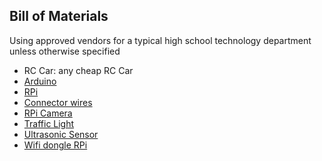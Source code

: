 ## Bill of Materials
Using approved vendors for a typical high school technology department unless otherwise specified

* RC Car: any cheap RC Car
* [Arduino](https://www.amazon.co.uk/Arduino-A000066-ATMEGA328-Microcontroller-Board/dp/B008GRTSV6/ref=sr_1_4?s=computers&ie=UTF8&qid=1504539068&sr=1-4&keywords=arduino)
* [RPi](https://www.amazon.co.uk/Raspberry-Pi-Model-Quad-Motherboard/dp/B01CD5VC92/ref=sr_1_4?s=computers&ie=UTF8&qid=1504539053&sr=1-4&keywords=raspberry+pi)
* [Connector wires](https://www.amazon.co.uk/gp/product/B01EV70C78/ref=oh_aui_detailpage_o04_s00?ie=UTF8&psc=1)
* [RPi Camera](https://www.amazon.co.uk/Raspberry-Pi-1080p-Camera-Module/dp/B01ER2SKFS/ref=sr_1_1?ie=UTF8&qid=1504539009&sr=8-1&keywords=rpi+camera)
* [Traffic Light](https://www.amazon.co.uk/gp/product/B012CTHSVK/ref=oh_aui_detailpage_o06_s00?ie=UTF8&psc=1)
* [Ultrasonic Sensor](https://www.amazon.co.uk/gp/product/B01M0QL1F1/ref=oh_aui_detailpage_o05_s01?ie=UTF8&psc=1)
* [Wifi dongle RPi](https://www.amazon.co.uk/gp/product/B012CTHSVK/ref=oh_aui_detailpage_o06_s00?ie=UTF8&psc=1)
